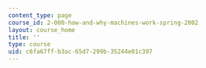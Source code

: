 ```yaml
---
content_type: page
course_id: 2-000-how-and-why-machines-work-spring-2002
layout: course_home
title: ''
type: course
uid: c6fa67ff-b3ac-65d7-299b-35244e01c397
---
```

